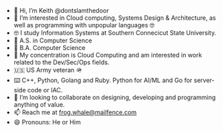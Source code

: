 - 👋 Hi, I’m Keith @dontslamthedoor
- 👀 I’m interested in Cloud computing, Systems Design & Architecture, as well as programming with unpopular languages 🤓
- 🤓 I study Information Systems at Southern Connecicut State University.
- 🏫 A.S. in Computer Science 
- 🏫 B.A. Computer Science
- 🏫 My concentration is Cloud Computing and am interested in work related to the Dev/Sec/Ops fields. 
- 🇺🇸 US Army veteran 🪖 
- ⌨️ C++, Python, Golang and Ruby. Python for AI/ML and Go for server-side code or IAC.
- 💞️ I’m looking to collaborate on designing, developing and programming anything of value.
- 📫 Reach me at frog.whale@mailfence.com
- 😄 Pronouns: He or Him


<!---
dontslamthedoor/dontslamthedoor is a ✨ special ✨ repository because its `README.md` (this file) appears on your GitHub profile.
You can click the Preview link to take a look at your changes.
--->
